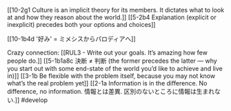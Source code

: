 [[10-2g1 Culture is an implicit theory for its members. It dictates what to look at and how they reason about the world.]]
[[5-2b4 Explanation (explicit or inexplicit) precedes both your options and choices]]

[[10-1b4d '好み' = ミメシスからパロディアへ]]

Crazy connection:
[[RUL3 - Write out your goals. It’s amazing how few people do.]]
[[5-1b1a8c 決断 ≠ 判断 (the former precedes the latter — why you start out with some end-state of the world you’d like to achieve and live in)]]
[[3-1b Be flexible with the problem itself, because you may not know what’s the real problem yet]]
[[2-1a Information is in the difference. No difference, no information. 情報とは差異. 区別のないところに情報は生まれない.]]
#develop 